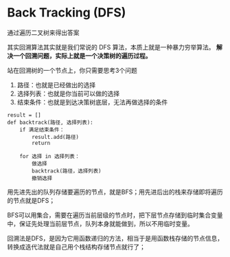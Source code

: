 # Back Tracking (DFS)

通过遍历二叉树来得出答案

其实回溯算法其实就是我们常说的 DFS 算法，本质上就是一种暴力穷举算法。
**解决一个回溯问题，实际上就是一个决策树的遍历过程。**


站在回溯树的一个节点上，你只需要思考3个问题
1. 路径：也就是已经做出的选择
2. 选择列表：也就是你当前可以做的选择
3. 结束条件：也就是到达决策树底层，无法再做选择的条件

```
result = []
def backtrack(路径, 选择列表):
    if 满足结束条件：
        result.add(路径)
        return

    for 选择 in 选择列表：
        做选择
        backtrack(路径，选择列表)
        撤销选择
```

用先进先出的队列存储要遍历的节点，就是BFS；用先进后出的栈来存储即将遍历的节点就是DFS；

BFS可以用集合，需要在遍历当前层级的节点时，把下层节点存储到临时集合变量中，保证先处理当前层节点，队列本身就能做到，所以不用临时变量。

回溯法是DFS，是因为它用函数递归的方法，相当于是用函数栈存储的节点信息，转换成迭代法就是自己用个栈结构存储节点就行了；
